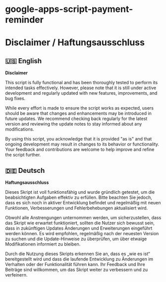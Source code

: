 # google-apps-script-payment-reminder
# Disclaimer / Haftungsausschluss

## :us: English

**Disclaimer**

This script is fully functional and has been thoroughly tested to perform its intended tasks effectively. However, please note that it is still under active development and regularly updated with new features, improvements, and bug fixes.

While every effort is made to ensure the script works as expected, users should be aware that changes and enhancements may be introduced in future updates. We recommend checking back regularly for the latest version and reviewing the update notes to stay informed about any modifications.

By using this script, you acknowledge that it is provided "as is" and that ongoing development may result in changes to its behavior or functionality. Your feedback and contributions are welcome to help improve and refine the script further.

## :de: Deutsch

**Haftungsausschluss**

Dieses Skript ist voll funktionsfähig und wurde gründlich getestet, um die beabsichtigten Aufgaben effektiv zu erfüllen. Bitte beachten Sie jedoch, dass es sich noch in aktiver Entwicklung befindet und regelmäßig mit neuen Funktionen, Verbesserungen und Fehlerbehebungen aktualisiert wird.

Obwohl alle Anstrengungen unternommen werden, um sicherzustellen, dass das Skript wie erwartet funktioniert, sollten die Nutzer sich bewusst sein, dass in zukünftigen Updates Änderungen und Erweiterungen eingeführt werden können. Es wird empfohlen, regelmäßig nach der neuesten Version zu suchen und die Update-Hinweise zu überprüfen, um über etwaige Modifikationen informiert zu bleiben.

Durch die Nutzung dieses Skripts erkennen Sie an, dass es „wie es ist“ bereitgestellt wird und dass die laufende Entwicklung zu Änderungen im Verhalten oder der Funktionalität führen kann. Ihr Feedback und Ihre Beiträge sind willkommen, um das Skript weiter zu verbessern und zu verfeinern.
